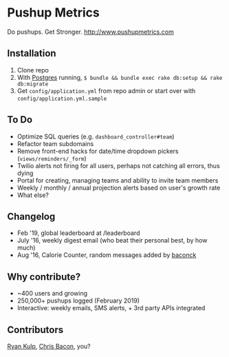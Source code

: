 # Pushup Metrics 
Do pushups. Get Stronger. http://www.pushupmetrics.com

## Installation

1. Clone repo
2. With [Postgres](http://postgresapp.com/) running,  ```$ bundle && bundle exec rake db:setup && rake db:migrate```
3. Get `config/application.yml` from repo admin or start over with `config/application.yml.sample`

## To Do

* Optimize SQL queries (e.g. `dashboard_controller#team`)
* Refactor team subdomains
* Remove front-end hacks for date/time dropdown pickers (`views/reminders/_form`)
* Twilio alerts not firing for all users, perhaps not catching all errors, thus dying
* Portal for creating, managing teams and ability to invite team members
* Weekly / monthly / annual projection alerts based on user's growth rate
* What else?

## Changelog

* Feb '19, global leaderboard at /leaderboard
* July '16, weekly digest email (who beat their personal best, by how much)
* Aug '16, Calorie Counter, random messages added by [baconck](https://github.com/baconck)

## Why contribute?

* ~400 users and growing
* 250,000+ pushups logged (February 2019)
* Interactive: weekly emails, SMS alerts, + 3rd party APIs integrated

## Contributors

[Ryan Kulp](https://www.ryanckulp.com), [Chris Bacon](https://github.com/baconck), you?
